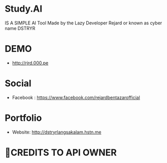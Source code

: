 # Study.AI
IS A SIMPLE AI Tool Made by the Lazy Developer Rejard or known as cyber name DSTRYR
# DEMO
- http://rjrd.000.pe
# Social 
- Facebook :
https://www.facebook.com/rejardbentazarofficial

# Portfolio 
- Website:
http://dstryrlangsakalam.hstn.me 


# 🌱CREDITS TO API OWNER 
